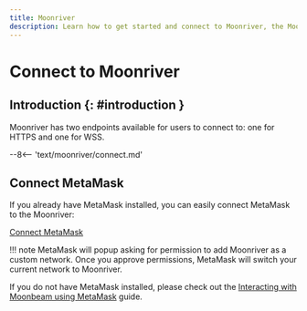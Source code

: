 ```yaml
---
title: Moonriver
description: Learn how to get started and connect to Moonriver, the Moonbeam deployment on Kusama, via RPC and WSS endpoints.
---
```


# Connect to Moonriver

## Introduction {: #introduction } 

Moonriver has two endpoints available for users to connect to: one for HTTPS and one for WSS.

--8<-- 'text/moonriver/connect.md'

## Connect MetaMask

If you already have MetaMask installed, you can easily connect MetaMask to the Moonriver:

<div class="button-wrapper">
    <a href="#" class="md-button connectMetaMask" value="moonriver">Connect MetaMask</a>
</div>

!!! note
    MetaMask will popup asking for permission to add Moonriver as a custom network. Once you approve permissions, MetaMask will switch your current network to Moonriver.

If you do not have MetaMask installed, please check out the [Interacting with Moonbeam using MetaMask](/tokens/connect/metamask/) guide.